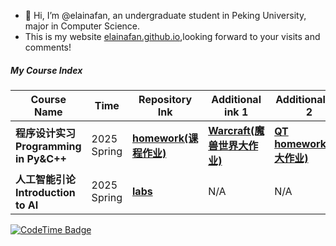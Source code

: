 - 👋 Hi, I’m @elainafan, an undergraduate student in Peking University, major in Computer Science.
- This is my website [elainafan.github.io](https://elainafan.github.io),looking forward to your visits and comments!

##### My Course Index
| Course Name | Time | Repository Ink | Additional ink 1 | Additional ink 2|  
| ------------------------------------------------------------ | ----------- | ------------------------------------------------------------ | ------------------------------------------------------------ | ------------------------------------------------------------ |
| **程序设计实习<br />Programming in Py&C++**                 | 2025 Spring | **[homework(课程作业)](https://github.com/elainafan/PKU_2025_practice-of-programming-in-cpp_HomeWork)** | **[Warcraft(魔兽世界大作业)](https://github.com/elainafan/PKU_2025_Practice-of-programming-in-cpp_WarCraft)** | **[QT homework(QT大作业)](https://github.com/elainafan/notebook_for_PKU_2025_practice-of-programming-in-cpp)** | 
| **人工智能引论<br />Introduction to AI**                        | 2025 Spring | **[labs](https://github.com/elainafan/PKU_2025_Introduction_to_AI)** | N/A | N/A |

[![CodeTime Badge](https://img.shields.io/endpoint?style=social&color=222&url=https%3A%2F%2Fapi.codetime.dev%2Fshield%3Fid%3D32735%26project%3D%26in=0)](https://codetime.dev)

<!---
elainafan/elainafan is a ✨ special ✨ repository because its `README.md` (this file) appears on your GitHub profile.
You can click the Preview link to take a look at your changes.
--->
